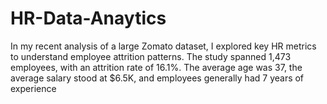 # HR-Data-Anaytics
 
In my recent analysis of a large Zomato dataset, I explored key HR metrics to understand employee attrition patterns. The study spanned 1,473 employees, with an attrition rate of 16.1%. The average age was 37, the average salary stood at $6.5K, and employees generally had 7 years of experience
